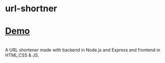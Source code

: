 # url-shortner
# <a href="https://ur--l.herokuapp.com/">Demo</a>
<br>
A URL shortener made with backend in Node.js and Express and frontend in HTML,CSS & JS.

